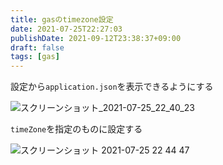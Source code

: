 ```yaml
---
title: gasのtimezone設定
date: 2021-07-25T22:27:03
publishDate: 2021-09-12T23:38:37+09:00
draft: false
tags: [gas]
---
```


設定から`application.json`を表示できるようにする

![スクリーンショット_2021-07-25_22_40_23](https://user-images.githubusercontent.com/14949022/126901263-c0ab681e-d6d1-42f1-9e61-31c414b5de65.png)

`timeZone`を指定のものに設定する

![スクリーンショット 2021-07-25 22 44 47](https://user-images.githubusercontent.com/14949022/126901350-1de23d48-277a-4ca7-8adf-93aed03326d9.png)
